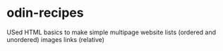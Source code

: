 # odin-recipes
USed HTML basics to make simple multipage website
  lists (ordered and unordered)
  images 
  links (relative)
